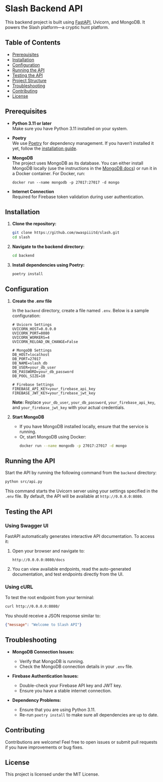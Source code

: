 # Slash Backend API

This backend project is built using [FastAPI](https://fastapi.tiangolo.com/), Uvicorn, and MongoDB. It powers the Slash platform—a cryptic hunt platform.

## Table of Contents
- [Prerequisites](#prerequisites)
- [Installation](#installation)
- [Configuration](#configuration)
- [Running the API](#running-the-api)
- [Testing the API](#testing-the-api)
- [Project Structure](#project-structure)
- [Troubleshooting](#troubleshooting)
- [Contributing](#contributing)
- [License](#license)

## Prerequisites

- **Python 3.11 or later**  
  Make sure you have Python 3.11 installed on your system.

- **Poetry**  
  We use [Poetry](https://python-poetry.org/) for dependency management. If you haven’t installed it yet, follow the [installation guide](https://python-poetry.org/docs/#installation).

- **MongoDB**  
  The project uses MongoDB as its database. You can either install MongoDB locally (use the instructions in the [MongoDB docs](https://www.mongodb.com/try/download/community)) or run it in a Docker container. For Docker, run:
  ```
  docker run --name mongodb -p 27017:27017 -d mongo
  ```

- **Internet Connection**  
  Required for Firebase token validation during user authentication.

## Installation

1. **Clone the repository:**
    ```bash
    git clone https://github.com/owaspiiitd/slash.git
    cd slash
    ```

2. **Navigate to the backend directory:**
    ```bash
    cd backend
    ```

3. **Install dependencies using Poetry:**
    ```bash
    poetry install
    ```

## Configuration

1. **Create the .env file**

   In the `backend` directory, create a file named `.env`. Below is a sample configuration:

   ```dotenv
   # Uvicorn Settings
   UVICORN_HOST=0.0.0.0
   UVICORN_PORT=8080
   UVICORN_WORKERS=4
   UVICORN_RELOAD_ON_CHANGE=False

   # MongoDB Settings
   DB_HOST=localhost
   DB_PORT=27017
   DB_NAME=slash_db
   DB_USER=your_db_user
   DB_PASSWORD=your_db_password
   DB_POOL_SIZE=10

   # Firebase Settings
   FIREBASE_API_KEY=your_firebase_api_key
   FIREBASE_JWT_KEY=your_firebase_jwt_key
   ```

   **Note:** Replace `your_db_user`, `your_db_password`, `your_firebase_api_key`, and `your_firebase_jwt_key` with your actual credentials.

2. **Start MongoDB**

   - If you have MongoDB installed locally, ensure that the service is running.
   - Or, start MongoDB using Docker:
     ```bash
     docker run --name mongodb -p 27017:27017 -d mongo
     ```

## Running the API

Start the API by running the following command from the `backend` directory:

```bash
python src/api.py
```

This command starts the Uvicorn server using your settings specified in the `.env` file. By default, the API will be available at `http://0.0.0.0:8080`.

## Testing the API

### Using Swagger UI

FastAPI automatically generates interactive API documentation. To access it:
1. Open your browser and navigate to:
   ```
   http://0.0.0.0:8080/docs
   ```
2. You can view available endpoints, read the auto-generated documentation, and test endpoints directly from the UI.

### Using cURL

To test the root endpoint from your terminal:

```bash
curl http://0.0.0.0:8080/
```

You should receive a JSON response similar to:

```json
{"message": "Welcome to Slash API"}
```

## Troubleshooting

- **MongoDB Connection Issues:**
  - Verify that MongoDB is running.
  - Check the MongoDB connection details in your `.env` file.

- **Firebase Authentication Issues:**
  - Double-check your Firebase API key and JWT key.
  - Ensure you have a stable internet connection.

- **Dependency Problems:**
  - Ensure that you are using Python 3.11.
  - Re-run `poetry install` to make sure all dependencies are up to date.

## Contributing

Contributions are welcome! Feel free to open issues or submit pull requests if you have improvements or bug fixes.

## License

This project is licensed under the MIT License.



